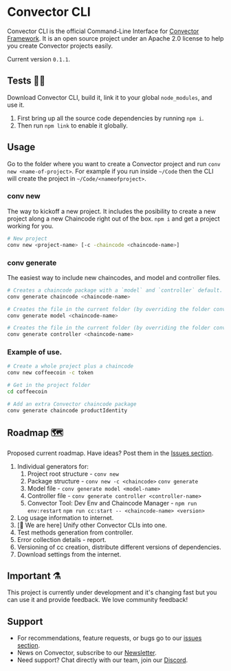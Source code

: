# Convector CLI

Convector CLI is the official Command-Line Interface for <a href="https://github.com/worldsibu/convector/" target="_blank">Convector Framework</a>. It is an open source project under an Apache 2.0 license to help you create Convector projects easily.

Current version `0.1.1`.

## Tests 👷‍♂️

Download Convector CLI, build it, link it to your global `node_modules`, and  use it.

1. First bring up all the source code dependencies by running `npm i`.
2. Then run `npm link` to enable it globally.

## Usage

Go to the folder where you want to create a Convector project and run `conv new <name-of-project>`. For example if you run inside `~/Code` then the CLI will create the project in `~/Code/<nameofproject>`.

### conv new

The way to kickoff a new project. It includes the posibility to create a new project along a new Chaincode right out of the box. `npm i` and get a project working for you.

```bash
# New project
conv new <project-name> [-c -chaincode <chaincode-name>]
```

### conv generate

The easiest way to include new chaincodes, and model and controller files.

```bash
# Creates a chaincode package with a `model` and `controller` default. This needs to be run inside a Convector project folder.
conv generate chaincode <chaincode-name>
``` 

```bash
# Creates the file in the current folder (by overriding the folder conventions).
conv generate model <chaincode-name>
```

```bash
# Creates the file in the current folder (by overriding the folder conventions).
conv generate controller <chaincode-name>
```

### Example of use.

```bash
# Create a whole project plus a chaincode
conv new coffeecoin -c token

# Get in the project folder
cd coffeecoin

# Add an extra Convector chaincode package
conv generate chaincode productIdentity
```

## Roadmap 🗺

Proposed current roadmap. Have ideas? Post them in the [Issues section](https://github.com/worldsibu/convector-cli/issues).

1. Individual generators for:
    1. Project root structure - `conv new`
    2. Package structure - `conv new -c <chaincode>` `conv generate`
    3. Model file - `conv generate model <model-name>`
    4. Controller file - `conv generate controller <controller-name>`
    5. Convector Tool: Dev Env and Chaincode Manager - `npm run env:restart` `npm run cc:start -- <chaincode-name> <version>`
2. Log usage information to internet.
3. [🤚 We are here] Unify other Convector CLIs into one.
4. Test methods generation from controller.
5. Error collection details - report.
6. Versioning of cc creation, distribute different versions of dependencies.
7. Download settings from the internet.

## Important ⚗️

This project is currently under development and it's changing fast but you can use it and provide feedback. We love community feedback!

## Support

* For recommendations, feature requests, or bugs go to our [issues section](https://github.com/worldsibu/convector-cli/issues).
* News on Convector, subscribe to our [Newsletter](https://worldsibu.io/subscribe/).
* Need support? Chat directly with our team, join our [Discord](https://discord.gg/twRwpWt).